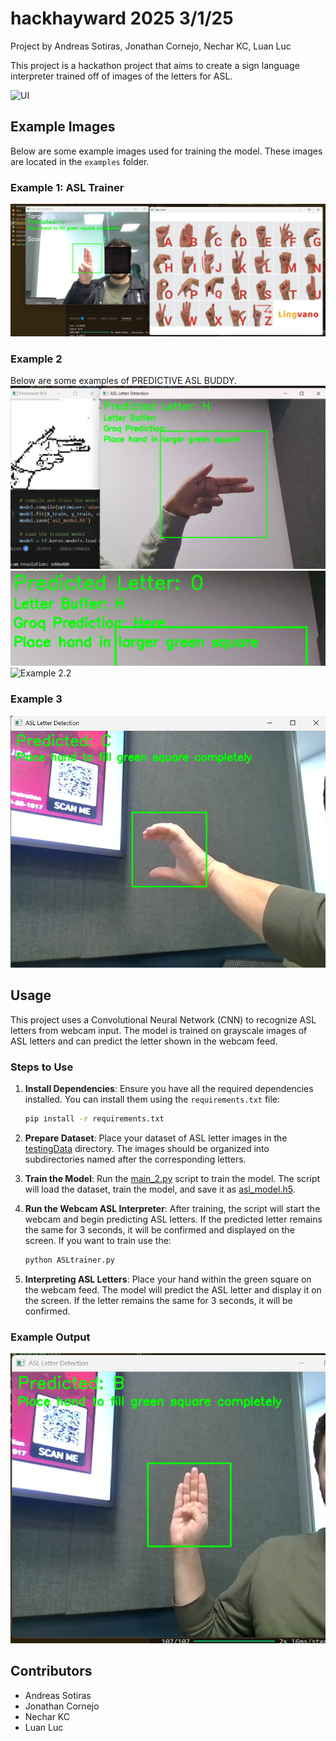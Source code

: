 ﻿# hackhayward 2025 3/1/25
Project by Andreas Sotiras, Jonathan Cornejo, Nechar KC, Luan Luc

This project is a hackathon project that aims to create a sign language interpreter trained off of images of the letters for ASL.

![UI](https://media.discordapp.net/attachments/1345466137231622148/1345650300232663081/image.png?ex=67c55200&is=67c40080&hm=8765feb9e1e93303561b0a186da9580713dd77fdc3d3aee7bff15c8f2e4a4ee5&=&format=webp&quality=lossless&width=2314&height=1024)

## Example Images
Below are some example images used for training the model. These images are located in the `examples` folder.

### Example 1: ASL Trainer
![Example 1](examples/ASLtrainer2.png)

### Example 2
Below are some examples of PREDICTIVE ASL BUDDY.
![Example 2](examples/ASL_PREDICTION1.png)
![Example 2.1](examples/ASL_PREDICTION2.png)
![Example 2.2](exampples/ASL_PREDICTION3.png)

### Example 3
![Example 3](examples/C_example.png)

## Usage
This project uses a Convolutional Neural Network (CNN) to recognize ASL letters from webcam input. The model is trained on grayscale images of ASL letters and can predict the letter shown in the webcam feed.

### Steps to Use
1. **Install Dependencies**: Ensure you have all the required dependencies installed. You can install them using the `requirements.txt` file:
    ```bash
    pip install -r requirements.txt
    ```

2. **Prepare Dataset**: Place your dataset of ASL letter images in the [testingData](http://_vscodecontentref_/1) directory. The images should be organized into subdirectories named after the corresponding letters.

3. **Train the Model**: Run the [main_2.py](http://_vscodecontentref_/2) script to train the model. The script will load the dataset, train the model, and save it as [asl_model.h5](http://_vscodecontentref_/3).

4. **Run the Webcam ASL Interpreter**: After training, the script will start the webcam and begin predicting ASL letters. If the predicted letter remains the same for 3 seconds, it will be confirmed and displayed on the screen. If you want to train use the:

    ```bash
    python ASLtrainer.py
    ```

5. **Interpreting ASL Letters**: Place your hand within the green square on the webcam feed. The model will predict the ASL letter and display it on the screen. If the letter remains the same for 3 seconds, it will be confirmed.

### Example Output
![Example Output](examples/B_example.png)

## Contributors
- Andreas Sotiras
- Jonathan Cornejo
- Nechar KC
- Luan Luc
